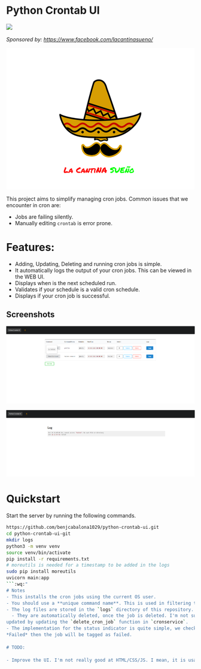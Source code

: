 # Python Crontab UI

![](https://img.shields.io/github/license/benjcabalona1029/python-crontab-ui?style=for-the-badge)

*Sponsored by: https://www.facebook.com/lacantinasueno/*

![](static/lcs.png)


This project aims to simplify managing cron jobs. Common issues that we encounter in cron are:

- Jobs are failing silently.
- Manually editing `crontab` is error prone.

# Features:

- Adding, Updating, Deleting and running cron jobs is simple.
- It automatically logs the output of your cron jobs. This can be viewed in the WEB UI.
- Displays when is the next scheduled run.
- Validates if your schedule is a valid cron schedule.
- Displays if your cron job is successful.


## Screenshots

![](readme_images/failed.png)

![](readme_images/log.png)

# Quickstart

Start the server by running the following commands.

```bash
https://github.com/benjcabalona1029/python-crontab-ui.git
cd python-crontab-ui-git
mkdir logs
python3 -m venv venv
source venv/bin/activate
pip install -r requirements.txt
# moreutils is needed for a timestamp to be added in the logs
sudo pip install moreutils
uvicorn main:app
```:wq:"
# Notes
- This installs the cron jobs using the current OS user.
- You should use a **unique command name**. This is used in filtering the cron jobs.
- The log files are stored in the `logs` directory of this repository.
  - They are automatically deleted, once the job is deleted. I'm not sure if this is a good or bad idea, but it can easily be
updated by updating the `delete_cron_job` function in `cronservice`.
- The implementation for the status indicator is quite simple, we check the last line of the log file for a specific job. If it contain the work
*Failed* then the job will be tagged as failed.

# TODO:

- Improve the UI. I'm not really good at HTML/CSS/JS. I mean, it is usable but it could be better.
